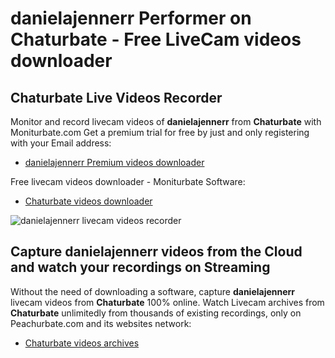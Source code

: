 # danielajennerr Performer on Chaturbate - Free LiveCam videos downloader

## Chaturbate Live Videos Recorder

Monitor and record livecam videos of **danielajennerr** from **Chaturbate** with Moniturbate.com
Get a premium trial for free by just and only registering with your Email address:
* [danielajennerr Premium videos downloader](https://moniturbate.com/request-demo-licence-key.html)

Free livecam videos downloader - Moniturbate Software:
* [Chaturbate videos downloader](https://moniturbate.com/moniturbate-download-software.html)

![danielajennerr livecam videos recorder](https://peachurnet.com/templates/moniturbate-software.png)


## Capture danielajennerr videos from the Cloud and watch your recordings on Streaming

Without the need of downloading a software, capture **danielajennerr** livecam videos from **Chaturbate** 100% online.
Watch Livecam archives from **Chaturbate** unlimitedly from thousands of existing recordings, only on Peachurbate.com and its websites network:
* [Chaturbate videos archives](https://peachurnet.com/)